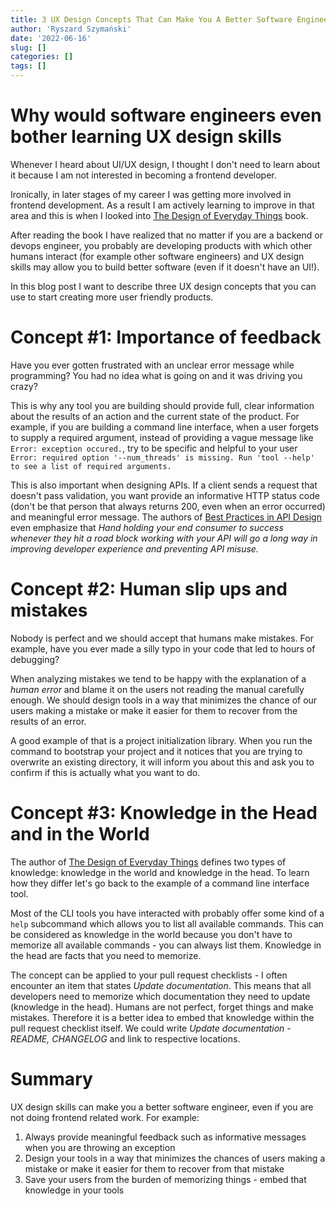 ```yaml
---
title: 3 UX Design Concepts That Can Make You A Better Software Engineer
author: 'Ryszard Szymański'
date: '2022-06-16'
slug: []
categories: []
tags: []
---
```



# Why would software engineers even bother learning UX design skills

Whenever I heard about UI/UX design, I thought I don't need to learn about it because I am not interested in becoming a frontend developer. 

Ironically, in later stages of my career I was getting more involved in frontend development. As a result I am actively learning to improve in that area and this is when I looked into [The Design of Everyday Things](https://www.goodreads.com/book/show/840.The_Design_of_Everyday_Things) book.

After reading the book I have realized that no matter if you are a backend or devops engineer, you probably are developing products with which other humans interact (for example other software engineers) and UX design skills may allow you to build better software (even if it doesn't have an UI!). 

In this blog post I want to describe three UX design concepts that you can use to start creating more user friendly products.

# Concept #1: Importance of feedback
Have you ever gotten frustrated with an unclear error message while programming? You had no idea what is going on and it was driving you crazy?

This is why any tool you are building should provide full, clear information about the results of an action and the current state of the product. For example, if you are building a command line interface, when a user forgets to supply a required argument, instead of providing a vague message like `Error: exception occured.`, try to be specific and helpful to your user `Error: required option '--num_threads' is missing. Run 'tool --help' to see a list of required arguments.`

This is also important when designing APIs. If a client sends a request that doesn't pass validation, you want provide an informative HTTP status code (don't be that person that always returns 200, even when an error occurred) and meaningful error message. The authors of [Best Practices in API Design](https://swagger.io/resources/articles/best-practices-in-api-design/) even emphasize that *Hand holding your end consumer to success whenever they hit a road block working with your API will go a long way in improving developer experience and preventing API misuse.*

# Concept #2: Human slip ups and mistakes
Nobody is perfect and we should accept that humans make mistakes. For example, have you ever made a silly typo in your code that led to hours of debugging? 

When analyzing mistakes we tend to be happy with the explanation of a *human error* and blame it on the users not reading the manual carefully enough. We should design tools in a way that minimizes the chance of our users making a mistake or make it easier for them to recover from the results of an error.

A good example of that is a project initialization library. When you run the command to bootstrap your project and it notices that you are trying to overwrite an existing directory, it will inform you about this and ask you to confirm if this is actually what you want to do.

# Concept #3: Knowledge in the Head and in the World
The author of [The Design of Everyday Things](https://www.goodreads.com/book/show/840.The_Design_of_Everyday_Things) defines two types of knowledge: knowledge in the world and knowledge in the head. To learn how they differ let's go back to the example of a command line interface tool. 

Most of the CLI tools you have interacted with probably offer some kind of a `help` subcommand which allows you to list all available commands. This can be considered as knowledge in the world because you don't have to memorize all available commands - you can always list them. Knowledge in the head are facts that you need to memorize.

The concept can be applied to your pull request checklists - I often encounter an item that states *Update documentation*. This means that all developers need to memorize which documentation they need to update (knowledge in the head). Humans are not perfect, forget things and make mistakes. Therefore it is a better idea to embed that knowledge within the pull request checklist itself. We could write *Update documentation - README, CHANGELOG* and link to respective locations.

# Summary
UX design skills can make you a better software engineer, even if you are not doing frontend related work. For example: 

1. Always provide meaningful feedback such as informative messages when you are throwing an exception
2. Design your tools in a way that minimizes the chances of users making a mistake or make it easier for them to recover from that mistake
3. Save your users from the burden of memorizing things - embed that knowledge in your tools